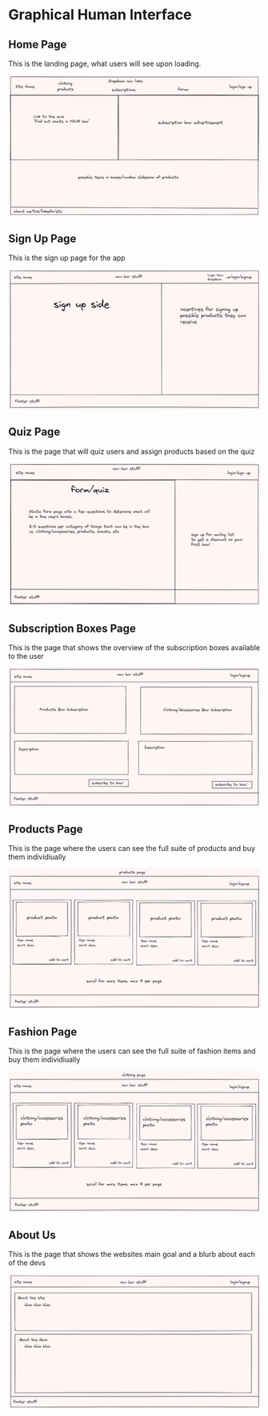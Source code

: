 # Graphical Human Interface

## Home Page
This is the landing page, what users will see upon loading.

![Home Page](wireframes/homePage.png)

## Sign Up Page
This is the sign up page for the app

![sign Up Page](wireframes/signUpPage.png)

## Quiz Page
This is the page that will quiz users and assign products based 
on the quiz

![Quiz Page](wireframes/quizimpulse.png)

## Subscription Boxes Page
This is the page that shows the overview of the subscription boxes 
available to the user

![Subscription Box Overview](wireframes/subscriptionsPage.png)

## Products Page
This is the page where the users can see the full suite of products
and buy them individiually 

![Products Subscription Box](wireframes/productsPage.png)

## Fashion Page
This is the page where the users can see the full suite of fashion items
and buy them individiually 

![Fashion Subscription Box](wireframes/clothingAccPage.png)

## About Us
This is the page that shows the websites main goal and a blurb about 
each of the devs

![About Us](wireframes/aboutUsPage.png)
